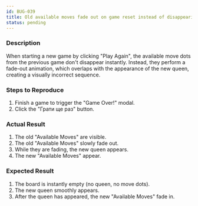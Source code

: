 ```yaml
---
id: BUG-039
title: Old available moves fade out on game reset instead of disappearing instantly
status: pending
---
```


### Description

When starting a new game by clicking "Play Again", the available move dots from the previous game don't disappear instantly. Instead, they perform a fade-out animation, which overlaps with the appearance of the new queen, creating a visually incorrect sequence.

### Steps to Reproduce

1.  Finish a game to trigger the "Game Over!" modal.
2.  Click the "Грати ще раз" button.

### Actual Result

1.  The old "Available Moves" are visible.
2.  The old "Available Moves" slowly fade out.
3.  While they are fading, the new queen appears.
4.  The new "Available Moves" appear.

### Expected Result

1.  The board is instantly empty (no queen, no move dots).
2.  The new queen smoothly appears.
3.  After the queen has appeared, the new "Available Moves" fade in. 